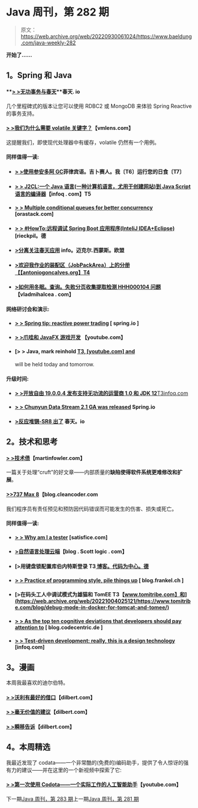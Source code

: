# Java 周刊，第 282 期

> 原文：<https://web.archive.org/web/20220930061024/https://www.baeldung.com/java-weekly-282>

**开始了……**

## **1。Spring 和 Java**

#### **[> >无功事务与春天](https://web.archive.org/web/20221004025121/https://spring.io/blog/2019/05/16/reactive-transactions-with-spring)**春天. io

几个里程碑式的版本让您可以使用 RDBC2 或 MongoDB 来体验 Spring Reactive 的事务支持。

#### [**> >我们为什么需要 volatile 关键字？**](https://web.archive.org/web/20221004025121/https://vmlens.com/articles/cp/why_volatile/)【vmlens.com】

这提醒我们，即使现代处理器中有缓存，volatile 仍然有一个用例。

#### **同样值得一读:**

*   #### [**> >使用参安多阿 GC**](https://web.archive.org/web/20221004025121/https://filippobuletto.github.io/eclipse-shenandoah/)菲律宾语。吉卜赛人。我〔T6〕运行您的日食〔T7〕

*   #### [**> > J2CL:一个 Java 语言(一种计算机语言，尤用于创建网站)到 Java Script 语言的编译器**](https://web.archive.org/web/20221004025121/https://www.infoq.com/news/2019/05/j2cl-java-javascript-transpiler/?utm_campaign=infoq_content&utm_source=infoq&utm_medium=feed&utm_term=Java)【infoq . com】T5

*   #### [**> > Multiple conditional queues for better concurrency**](https://web.archive.org/web/20221004025121/http://orastack.com/multiple_condition_queues_for_better_concurrency.html) [orastack.com]

*   #### [**> > #HowTo:远程调试 Spring Boot 应用程序(InteliJ IDEA+Eclipse)**](https://web.archive.org/web/20221004025121/https://rieckpil.de/howto-remote-debug-spring-boot-applications-intellij-idea-eclipse/)[rieckpil。德

*   #### **[>分离关注春天应用](https://web.archive.org/web/20221004025121/https://info.michael-simons.eu/2019/05/17/separation-of-concerns-in-spring-applications/)** info。迈克尔.西蒙斯。欧盟

*   #### [**>欢迎我作业的装配区（JobPackArea）上的分册**【【antoniogoncalves.org】T4](https://web.archive.org/web/20221004025121/https://antoniogoncalves.org/2019/05/20/welcome-my-fascicle-on-jpa/)

*   #### **[>如何用冬眠。查询。失败分页收集提取检测 HHH000104 问题](https://web.archive.org/web/20221004025121/https://vladmihalcea.com/hibernate-query-fail-on-pagination-over-collection-fetch/)**【vladmihalcea . com】

#### **网络研讨会和演示:**

*   #### **[> > Spring tip: reactive power trading](https://web.archive.org/web/20221004025121/https://spring.io/blog/2019/05/22/spring-tips-reactive-transactions)** [ spring.io ]

*   #### **[> >爪哇和 JavaFX 游戏开发](https://web.archive.org/web/20221004025121/https://www.youtube.com/watch?v=gj0yKmsKwvc)** 【youtube.com】

*   #### **[> > Java, mark reinhold [ T3, [youtube.com] and](https://web.archive.org/web/20221004025121/https://www.youtube.com/watch?v=kpio9jFhpD8)**

    will be held today and tomorrow.

#### **升级时间:**

*   [**> >开放自由 19.0.0.4 发布支持无功流的运营商 1.0 和 JDK 12**T3infoq.com](https://web.archive.org/web/20221004025121/https://www.infoq.com/news/2019/05/openliberty-releases-19.4?utm_campaign=infoq_content&utm_source=infoq&utm_medium=feed&utm_term=Java)
*   #### **[> > Chunyun Data Stream 2.1 GA was released](https://web.archive.org/web/20221004025121/https://spring.io/blog/2019/05/21/spring-cloud-data-flow-2-1-ga-released)** Spring.io

*   #### [**>反应堆锎-SR8 出了**](https://web.archive.org/web/20221004025121/https://spring.io/blog/2019/05/15/reactor-californium-sr8-is-out) 春天。io

## **2。技术和思考**

#### [**> >技术债**](https://web.archive.org/web/20221004025121/https://martinfowler.com/bliki/TechnicalDebt.html)【martinfowler.com】

一篇关于处理“cruft”的好文章——内部质量的**缺陷使得软件系统更难修改和扩展**。

#### **[>>737 Max 8](https://web.archive.org/web/20221004025121/http://blog.cleancoder.com/uncle-bob/2019/05/18/737-Max-8.html)**【blog.cleancoder.com

我们程序员有责任预见和预防因代码错误而可能发生的伤害、损失或死亡。

#### **同样值得一读:**

*   #### **[> > Why am I a tester](https://web.archive.org/web/20221004025121/https://www.satisfice.com/blog/archives/40351)** [satisfice.com]

*   #### [**>自然语言处理云端**](https://web.archive.org/web/20221004025121/https://blog.scottlogic.com/2019/05/11/spacy-ner.html)【blog . Scott logic . com】

*   #### [**>用键盘锁**配置库伯内特斯登录 T3[ 博客。代码为中心。德](https://web.archive.org/web/20221004025121/https://blog.codecentric.de/en/2019/05/configuring-kubernetes-login-keycloak/)

*   #### [**> > Practice of programming style, pile things up**](https://web.archive.org/web/20221004025121/https://blog.frankel.ch/exercises-programming-style/2/) [ blog.frankel.ch ]

*   #### [**>在码头工人中调试模式为雄猫和 TomEE** T3【www.tomitribe.com】和](https://web.archive.org/web/20221004025121/https://www.tomitribe.com/blog/debug-mode-in-docker-for-tomcat-and-tomee/)

*   #### **[> > As the top ten cognitive deviations that developers should pay attention to](https://web.archive.org/web/20221004025121/https://blog.codecentric.de/en/2019/05/ten-cognitive-biases-to-look-out-for-as-a-developer/)** [ blog.codecentric.de ]

*   #### [**> > Test-driven development: really, this is a design technology**](https://web.archive.org/web/20221004025121/https://www.infoq.com/articles/test-driven-design-java/) [infoq.com]

## **3。漫画**

本周我最喜欢的迪尔伯特。

#### [**> >沃利有最好的借口**](https://web.archive.org/web/20221004025121/https://dilbert.com/strip/2019-05-22)【dilbert.com】

#### [**> >毫无价值的建议**](https://web.archive.org/web/20221004025121/https://dilbert.com/strip/2019-05-21)【dilbert.com】

#### [**> >瞬移告诉**](https://web.archive.org/web/20221004025121/https://dilbert.com/strip/2019-05-16)【dilbert.com】

## **4。本周精选**

我最近发现了 codata——一个非常酷的(免费的)编码助手，提供了令人惊讶的强有力的建议——并在这里的一个新视频中探索了它:

#### **[> >第一次使用 Codota——一个实际工作的人工智能助手](https://web.archive.org/web/20221004025121/https://youtu.be/T_wTs95wsl4)**【youtube.com】

下一期[Java 周刊，第 283 期](/web/20221004025121/https://www.baeldung.com/java-weekly-283)上一期[Java 周刊，第 281 期](/web/20221004025121/https://www.baeldung.com/java-weekly-281)